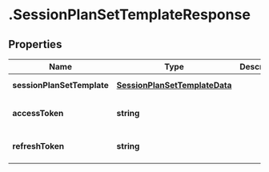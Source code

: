 # .SessionPlanSetTemplateResponse

## Properties

Name | Type | Description | Notes
------------ | ------------- | ------------- | -------------
**sessionPlanSetTemplate** | [**SessionPlanSetTemplateData**](SessionPlanSetTemplateData.md) |  | [default to undefined]
**accessToken** | **string** |  | [optional] [default to undefined]
**refreshToken** | **string** |  | [optional] [default to undefined]

